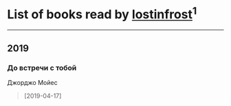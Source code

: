 # List of books read by [lostinfrost](http://vk.com/id217891524)<sup>1</sup>
---

## 2019

### До встречи с тобой
Джорджо Мойес
> [2019-04-17] 



